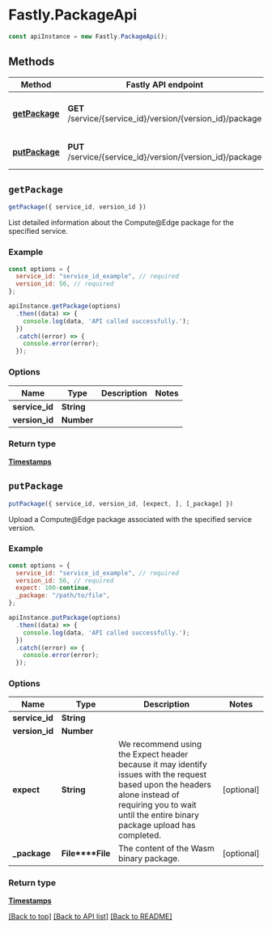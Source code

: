 # Fastly.PackageApi


```javascript
const apiInstance = new Fastly.PackageApi();
```
## Methods

Method | Fastly API endpoint | Description
------------- | ------------- | -------------
[**getPackage**](PackageApi.md#getPackage) | **GET** /service/{service_id}/version/{version_id}/package | Get details of the service&#39;s Compute@Edge package.
[**putPackage**](PackageApi.md#putPackage) | **PUT** /service/{service_id}/version/{version_id}/package | Upload a Compute@Edge package.



## `getPackage`

```javascript
getPackage({ service_id, version_id })
```

List detailed information about the Compute@Edge package for the specified service.

### Example

```javascript
const options = {
  service_id: "service_id_example", // required
  version_id: 56, // required
};

apiInstance.getPackage(options)
  .then((data) => {
    console.log(data, 'API called successfully.');
  })
  .catch((error) => {
    console.error(error);
  });
```

### Options

Name | Type | Description  | Notes
------------- | ------------- | ------------- | -------------
**service_id** | **String** |  |
**version_id** | **Number** |  |

### Return type

[**Timestamps**](Timestamps.md)


## `putPackage`

```javascript
putPackage({ service_id, version_id, [expect, ], [_package] })
```

Upload a Compute@Edge package associated with the specified service version.

### Example

```javascript
const options = {
  service_id: "service_id_example", // required
  version_id: 56, // required
  expect: 100-continue,
  _package: "/path/to/file",
};

apiInstance.putPackage(options)
  .then((data) => {
    console.log(data, 'API called successfully.');
  })
  .catch((error) => {
    console.error(error);
  });
```

### Options

Name | Type | Description  | Notes
------------- | ------------- | ------------- | -------------
**service_id** | **String** |  |
**version_id** | **Number** |  |
**expect** | **String** | We recommend using the Expect header because it may identify issues with the request based upon the headers alone instead of requiring you to wait until the entire binary package upload has completed. | [optional]
**_package** | **File****File** | The content of the Wasm binary package. | [optional]

### Return type

[**Timestamps**](Timestamps.md)


[[Back to top]](#) [[Back to API list]](../../README.md#endpoints)
[[Back to README]](../../README.md)
